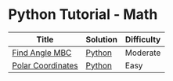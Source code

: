 # Python Tutorial - Math

| Title | Solution | Difficulty |
| ----- | -------- | ---------- |
| [Find Angle MBC](https://www.hackerrank.com/challenges/find-angle) | [Python](./Find%20Angle%20MBC/main.py) | Moderate |
| [Polar Coordinates](https://www.hackerrank.com/challenges/polar-coordinates) | [Python](./Polar%20Coordinates/main.py) | Easy |
